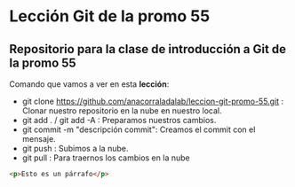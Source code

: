 # Lección Git de la promo 55

## Repositorio para la clase de introducción a Git de la promo 55

Comando que vamos a ver en esta **lección**:

- git clone https://github.com/anacorraladalab/leccion-git-promo-55.git : Clonar nuestro repositorio en la nube en nuestro local.
- git add . / git add -A : Preparamos nuestros cambios.
- git commit -m "descripción commit": Creamos el commit con el mensaje.
- git push : Subimos a la nube.
- git pull : Para traernos los cambios en la nube

```html
<p>Esto es un párrafo</p>
```
